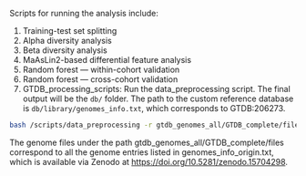 Scripts for running the analysis include:
1) Training-test set splitting
2) Alpha diversity analysis
3) Beta diversity analysis
4) MaAsLin2-based differential feature analysis
5) Random forest — within-cohort validation
6) Random forest — cross-cohort validation
7) GTDB_processing_scripts: Run the data_preprocessing script. The final output will be the `db/` folder. The path to the custom reference database is `db/library/genomes_info.txt`, which corresponds to GTDB:206273.  

```bash
bash /scripts/data_preprocessing -r gtdb_genomes_all/GTDB_complete/files --gm bac120_metadata.tsv --cluster

```
The genome files under the path gtdb_genomes_all/GTDB_complete/files correspond to all the genome entries listed in genomes_info_origin.txt, which is available via Zenodo at https://doi.org/10.5281/zenodo.15704298.
